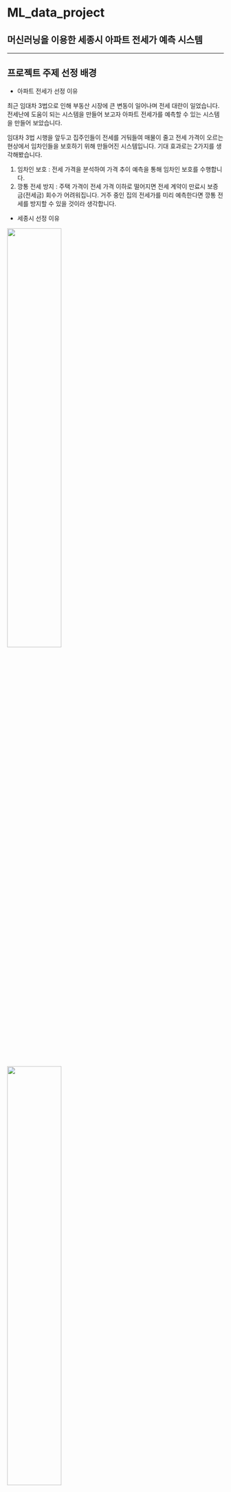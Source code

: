 # ML_data_project
## 머신러닝을 이용한 세종시 아파트 전세가 예측 시스템
---------------------------------------------
## 프로젝트 주제 선정 배경

- 아파트 전세가 선정 이유

최근 임대차 3법으로 인해 부동산 시장에 큰 변동이 일어나며 전세 대란이 일었습니다. 전세난에 도움이 되는 시스템을 만들어 보고자 아파트 전세가를 예측할 수 있는 시스템을 만들어 보았습니다.

임대차 3법 시행을 앞두고 집주인들이 전세를 거둬들여 매물이 줄고 전세 가격이 오르는 현상에서 임차인들을 보호하기 위해 만들어진 시스템입니다. 
기대 효과로는 2가지를 생각해봤습니다. 

1. 임차인 보호
: 전세 가격을 분석하여 가격 추이 예측을 통해 임차인 보호를 수행합니다. 
2. 깡통 전세 방지
: 주택 가격이 전세 가격 이하로 떨어지면 전세 계약이 만료시 보증금(전세금) 회수가 어려워집니다. 거주 중인 집의 전세가를 미리 예측한다면 깡통 전세를 방지할 수 있을 것이라 생각합니다.

- 세종시 선정 이유

<img src = "" width = "50%"></img>
<img src = "https://user-images.githubusercontent.com/18055781/98625737-8e349300-2353-11eb-8f85-5bdbe772abc7.jpg" width = "50%"></img>

전국에서 세종시의 전세 수급 지수가 제일 높아 공급량 부족이 심각한 문제가 있고

이에 따라 매매 및 전세 가격이 상승하는 지역이었기 때문에 세종시를 선정하게 되었습니다. 

--------------------------------------------------
## 분석 목표
1. 회귀 분석을 통해 특정 변수에 따른 세종시 전세 가격 파악

: 머신 러닝 모델 중 다중 선형 회귀 분석 모델과 의사 결정 트리 모델, xgboost 모델을 사용하여 전세가 예측을 진행했습니다. 

2. 분석 결과에 따른 세종시 지역별 아파트 가격 예측 후 서비스 제안

----------------------------------------
## 변수 선정 기준

- 4가지 요인으로 나누어 변수를 모아 보았습니다. 

1. 심리적 요인

: SNS 긍정률, 부동산 심리지수, 소비자 물가 지수 

2. 거리적 요인

: 정부 청사와의 거리

3. 가격적 요인

: 도시형 생활주택, 주택 가격 매매지수, 아파트 전세 가격 지수

4. 경제적 요인

: 금리, COFIX, 국고채

<img src = "https://user-images.githubusercontent.com/18055781/98626324-d607ea00-2354-11eb-9a10-127b11093a08.png" width = "90%"></img>

-----------------------------
## 특이 변수
* 정부 청사와의 거리
[github][addresslocation.ipynb]

: 세종시 정부 청사가 있는 행정 구역 특성상 정부 청사 주변 전세값이 특히 높았던 것을 고려해 변수로 정부 청사와의 거리도 포함시키게 되었습니다. 

정부 청사와의 거리는 adrresslocation.ipynb 코드에 자세히 나와 있는데, 

정부 청사가 모여 있는 곳의 좌표와 각 아파트들의 좌표를 havasine 거리 계산법을 이용해 거리 계산 알고리즘을 구현했습니다. 

이를 통해, 각 아파트들의 정부 청사 거리를 구할 수 있었습니다. 



* SNS 긍정률
[github][positive_rate.ipynb]

: 심리적 요인에 sns가 가격 변동에 영향이 있을지를 알아 보기 위해 긍부정어 사전을 만들어 키워드를 세종으로 두고 긍정률을 조사했습니다. 

Korea Positive Opinion Lexion을 참고하여 긍정률을 산출하였고 불용어 처리 후 긍정 점수를 산출하였습니다. 

비정형 데이터를 활용하여 예측 모델의 신뢰성을 높였습니다. 



* 도시형 생활주택

: 도시형 생활주택은 서민과 1~2인 가구의 주거 안정을 위해 정부가 도입한 주거 형태입니다. 

주변 시세보다 현저히 저렴하기 때문에 분리하여 범주형 변수로 지정하여 사용했습니다. 

------------------------------------------
## 데이터 모델 및 전처리

### 데이터 전처리 - 이상치 및 특이치 제거

* 이사분범위를 바탕으로 Q3 + 1.5 * IQR 이상, Q1 - 1.5 * IQR 이하의 값을 outlier로 정의하였습니다. 
* 이상치 데이터가 머신러닝/딥러닝 모델이 학습하는 과정에 입력되면 WEIGHT에 큰 영향을 미치기 때문에 제거하여 진행하였습니다.

<img src = "https://user-images.githubusercontent.com/18055781/98628306-a9a29c80-2359-11eb-9849-33cde59b7d3e.png" width="60%"></img>

'데이터 전처리 결과: 10859개 (기존 11620개 -> 이상치 761개 제거)'

### 데이터 전처리 - 다중공선성 점검

* 독립 변수들 중 서로 상관관계가 0.9 이상인 변수들은 하나를 제거해 예측의 방해 주는 요인을 제거했습니다. 

상관 분석 결과,

[계약년월 & COFIX], [계약년월 & 금리], [건축년도 & 정부청사거리], [부동산 심리지수 & COFIX], [부동산 심리지수 & 금리], [부동산 심리지수 & 국고채], [국고채 & 계약년월]

사이에 높은 상관관계가 있는 것을 확인할 수 있었습니다. 

### 데이터 전처리 - 중요 변수 확인 (Lasso 회귀 모형)

* 중요 변수 확인과 과적합을 방지하기 위해 Lasso 회귀모형을 통해 변수를 추출했습니다. 

회귀 계수를 축소함으로써 잡음(noise) 제거 후 정확도를 개선하였고

다중 공선성의 문제를 완화시켜 모형의 해석 능력을 향상시켰습니다. 

<img src = "https://user-images.githubusercontent.com/18055781/98630238-0607bb00-235e-11eb-8e90-d9a33ff3734a.png" width = "40%"></img>

Lasso 회귀 모형 중요도 분석 결과,

다중 공선성 제거를 위해 *계약년월, 건축년도, 주택매매가격지수, 금리, 부동산 심리지수, 국고채 변수*를 제외하는 판단을 하였습니다. 

### 최종 독립변수: 층, 정부 청사와의 거리, 전입인구, COFIX, SNS 긍정률, 전용 면적, 도시형 생활주택

### 종속 변수: 보증금(만원)

--------------------------

## 데이터 분석 및 결과

: 다중 공선성을 제거한 데이터 모델을 train set과 test set으로 분리하여 구현한 세 가지 머신러닝 모델에 적용시켜 예측 값을 도출했습니다. 

세 가지 모델의 각 변수들의 회귀 계수(coef)와 예측 정확도(adj.R-squared) 값을 비교했습니다. 

#### 다중 선형 회귀 분석 모델

<img src = "https://user-images.githubusercontent.com/18055781/98631193-3f412a80-2360-11eb-9e43-1a2377660ac6.png" width = "80%"></img>

#### 의사 결정 트리 모델

<img src = "https://user-images.githubusercontent.com/18055781/98631226-541dbe00-2360-11eb-921f-d2c0e3d1df4c.png" width = "80%"></img>

#### XGboost 모델

<img src = "https://user-images.githubusercontent.com/18055781/98631263-626bda00-2360-11eb-9fa4-c09470a42828.png" width = "80%"></img>

## 프로젝트 결과
* folium을 활용해 세종시 지도와 아파트들의 좌표로 예측 값을 보기 쉽게 구현했습니다. 

: 각 지역에 관한 가상의 dataset(180개)를 바탕으로 각 머신러닝 모델에 적용해 예측값을 지도에 나타난 결과입니다. 

세 가지 모델의 예측 값을 도출해 결과의 신뢰성을 높이고자 각 모델에서 전세 값이 높을 것이라 예측하는 지역을 어두운 색으로 표시했습니다. 

그 결과, 세 가지 모델을 통해 나온 예측 집값을 하나의 지도에 겹친 결과 **증촌동, 새롬동, 한솔동, 대평동**이 

세종시 전세 값이 가장 높게 오를 것이라 예측되는 결과를 얻을 수 있었습니다. 

#### 다중 선형 회귀 분석 모델의 예측 값
<img src = "https://user-images.githubusercontent.com/18055781/98636781-d9a66b80-236a-11eb-8d67-3efda9a9e2ce.png" width="80%"></img>


#### 의사 결정 나무 모델의 예측 값
<img src = "https://user-images.githubusercontent.com/18055781/98636829-eb880e80-236a-11eb-84f9-20f39cfeece4.png" width="80%"></img>


#### XGboost 모델의 예측 값
<img src = "https://user-images.githubusercontent.com/18055781/98636879-ffcc0b80-236a-11eb-9000-994338919f0e.png" width="80%"></img>


--------------------------------------------
## 분석 모델을 통한 서비스 방안

 **기존의 부동산 어플리케이션 서비스는 과거와 현재의 시세만 제공합니다.**

**이 정보만으로 집을 구하는 무주택자의 미래 전세 가격과 깡통 전세 같은 걱정을 해결할 수 없습니다.**

**프로젝트에서 구현한 전세가 예측 서비스를 통해 무주택자의 고민을 해결하는 방안을 제시하고 싶습니다.** 




